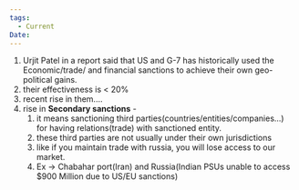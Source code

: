 ```yaml
---
tags:
  - Current
Date:
---
```

1. Urjit Patel in a report said that US and G-7 has historically used the Economic/trade/ and financial sanctions to achieve their own geo-political gains.
2. their effectiveness is < 20%
3. recent rise in them....
4. rise in **Secondary sanctions** - 
	1. it means sanctioning third parties(countries/entities/companies...) for having relations(trade) with sanctioned entity.
	2. these third parties are not usually under their own jurisdictions
	3. like if you maintain trade with russia, you will lose access to our market.
	4. Ex -> Chabahar port(Iran) and Russia(Indian PSUs unable to access $900 Million due to US/EU sanctions)